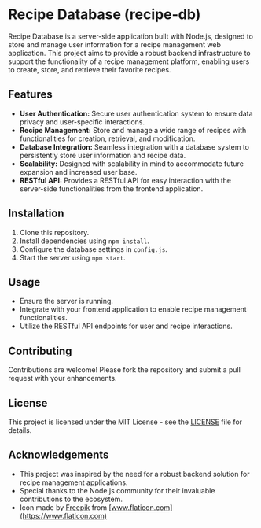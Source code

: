 # Recipe Database (recipe-db)

Recipe Database is a server-side application built with Node.js, designed to store and manage user information for a recipe management web application. This project aims to provide a robust backend infrastructure to support the functionality of a recipe management platform, enabling users to create, store, and retrieve their favorite recipes.

## Features
- **User Authentication:** Secure user authentication system to ensure data privacy and user-specific interactions.
- **Recipe Management:** Store and manage a wide range of recipes with functionalities for creation, retrieval, and modification.
- **Database Integration:** Seamless integration with a database system to persistently store user information and recipe data.
- **Scalability:** Designed with scalability in mind to accommodate future expansion and increased user base.
- **RESTful API:** Provides a RESTful API for easy interaction with the server-side functionalities from the frontend application.

## Installation
1. Clone this repository.
2. Install dependencies using `npm install`.
3. Configure the database settings in `config.js`.
4. Start the server using `npm start`.

## Usage
- Ensure the server is running.
- Integrate with your frontend application to enable recipe management functionalities.
- Utilize the RESTful API endpoints for user and recipe interactions.

## Contributing
Contributions are welcome! Please fork the repository and submit a pull request with your enhancements.

## License
This project is licensed under the MIT License - see the [LICENSE](LICENSE) file for details.

## Acknowledgements
- This project was inspired by the need for a robust backend solution for recipe management applications.
- Special thanks to the Node.js community for their invaluable contributions to the ecosystem.
- Icon made by [Freepik](https://www.freepik.com) from [www.flaticon.com](https://www.flaticon.com)

